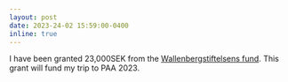 ```yaml
---
layout: post
date: 2023-24-02 15:59:00-0400
inline: true
---
```


I have been granted 23,000SEK from the [Wallenbergstiftelsens fund](https://vitterhetsakademien.se/forskningsstod/utlysningar/aktuella-utlysningar/2022-10-18-wallenbergstiftelsens-fond.html). This grant will fund my trip to PAA 2023.
